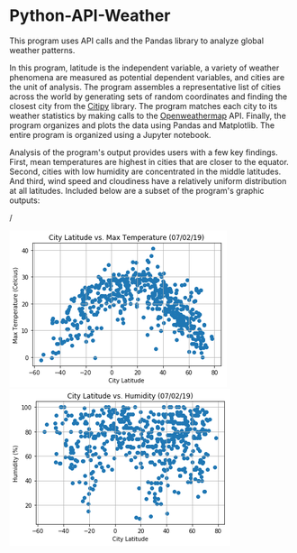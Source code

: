 # Python-API-Weather
This program uses API calls and the Pandas library to analyze global weather patterns.

In this program, latitude is the independent variable, a variety of weather phenomena are measured as potential dependent variables, and cities are the unit of analysis. The program assembles a representative list of cities across the world by generating sets of random coordinates and finding the closest city from the [Citipy](https://pypi.org/project/citipy/) library. The program matches each city to its weather statistics by making calls to the [Openweathermap](https://openweathermap.org/api) API. Finally, the program organizes and plots the data using Pandas and Matplotlib. The entire program is organized using a Jupyter notebook.

Analysis of the program's output provides users with a few key findings. First, mean temperatures are highest in cities that are closer to the equator. Second, cities with low humidity are concentrated in the middle latitudes. And third, wind speed and cloudiness have a relatively uniform distribution at all latitudes. Included below are a subset of the program's graphic outputs:

/

![Image of Temperature Graph Code](images/Lat_Temp_Graph.png)![Image of Humidity Graph Code](images/Lat_Hum_Graph.png)